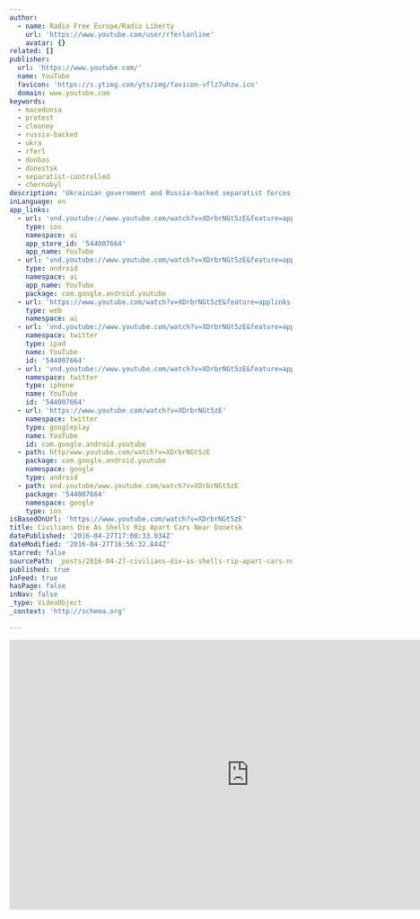```yaml
---
author:
  - name: Radio Free Europe/Radio Liberty
    url: 'https://www.youtube.com/user/rferlonline'
    avatar: {}
related: []
publisher:
  url: 'https://www.youtube.com/'
  name: YouTube
  favicon: 'https://s.ytimg.com/yts/img/favicon-vflz7uhzw.ico'
  domain: www.youtube.com
keywords:
  - macedonia
  - protest
  - clooney
  - russia-backed
  - ukra
  - rferl
  - donbas
  - donestsk
  - separatist-controlled
  - chernobyl
description: 'Ukrainian government and Russia-backed separatist forces traded accusations about responsibility for a deadly shelling of civilians on a roadway near Donestsk. Local authorities reported at least five people died near a checkpoint in the separatist-controlled area. Originally published at - http://www.rferl.org/media/video/ukraine-donetsk-shelling/27701868.html'
inLanguage: en
app_links:
  - url: 'vnd.youtube://www.youtube.com/watch?v=XDrbrNGt5zE&feature=applinks'
    type: ios
    namespace: ai
    app_store_id: '544007664'
    app_name: YouTube
  - url: 'vnd.youtube://www.youtube.com/watch?v=XDrbrNGt5zE&feature=applinks'
    type: android
    namespace: ai
    app_name: YouTube
    package: com.google.android.youtube
  - url: 'https://www.youtube.com/watch?v=XDrbrNGt5zE&feature=applinks'
    type: web
    namespace: ai
  - url: 'vnd.youtube://www.youtube.com/watch?v=XDrbrNGt5zE&feature=applinks'
    namespace: twitter
    type: ipad
    name: YouTube
    id: '544007664'
  - url: 'vnd.youtube://www.youtube.com/watch?v=XDrbrNGt5zE&feature=applinks'
    namespace: twitter
    type: iphone
    name: YouTube
    id: '544007664'
  - url: 'https://www.youtube.com/watch?v=XDrbrNGt5zE'
    namespace: twitter
    type: googleplay
    name: YouTube
    id: com.google.android.youtube
  - path: http/www.youtube.com/watch?v=XDrbrNGt5zE
    package: com.google.android.youtube
    namespace: google
    type: android
  - path: vnd.youtube/www.youtube.com/watch?v=XDrbrNGt5zE
    package: '544007664'
    namespace: google
    type: ios
isBasedOnUrl: 'https://www.youtube.com/watch?v=XDrbrNGt5zE'
title: Civilians Die As Shells Rip Apart Cars Near Donetsk
datePublished: '2016-04-27T17:00:33.034Z'
dateModified: '2016-04-27T16:56:32.844Z'
starred: false
sourcePath: _posts/2016-04-27-civilians-die-as-shells-rip-apart-cars-near-donetsk.md
published: true
inFeed: true
hasPage: false
inNav: false
_type: VideoObject
_context: 'http://schema.org'

---
```

<iframe src="https://cdn.embedly.com/widgets/media.html?src=https%3A%2F%2Fwww.youtube.com%2Fembed%2FXDrbrNGt5zE%3Ffeature%3Doembed&amp;url=https%3A%2F%2Fwww.youtube.com%2Fwatch%3Fv%3DXDrbrNGt5zE&amp;image=https%3A%2F%2Fi.ytimg.com%2Fvi%2FXDrbrNGt5zE%2Fhqdefault.jpg&amp;key=b7d04c9b404c499eba89ee7072e1c4f7&amp;type=text%2Fhtml&amp;schema=youtube" width="854" height="480" scrolling="no" frameborder="0" allowfullscreen="" style=""></iframe>